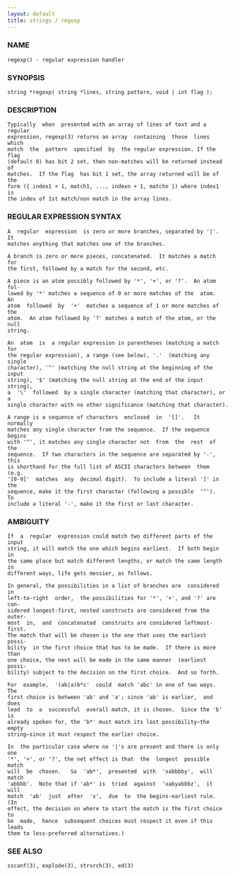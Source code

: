 ```yaml
---
layout: default
title: strings / regexp
---
```


### NAME

    regexp() - regular expression handler

### SYNOPSIS

    string *regexp( string *lines, string pattern, void | int flag );

### DESCRIPTION

    Typically  when  presented with an array of lines of text and a regular
    expression, regexp(3) returns an array  containing  those  lines  which
    match  the  pattern  specified  by  the regular expression. If the flag
    (default 0) has bit 2 set, then non-matches will be returned instead of
    matches.  If the flag  has bit 1 set, the array returned will be of the
    form ({ index1 + 1, match1, ..., indexn + 1, matchn }) where index1  is
    the index of 1st match/non match in the array lines.

### REGULAR EXPRESSION SYNTAX

    A  regular  expression  is zero or more branches, separated by '|'.  It
    matches anything that matches one of the branches.

    A branch is zero or more pieces, concatenated.  It matches a match  for
    the first, followed by a match for the second, etc.

    A piece is an atom possibly followed by '*', '+', or '?'.  An atom fol‐
    lowed by '*' matches a sequence of 0 or more matches of the  atom.   An
    atom  followed  by  '+'  matches a sequence of 1 or more matches of the
    atom.  An atom followed by '?' matches a match of the atom, or the null
    string.

    An  atom  is  a regular expression in parentheses (matching a match for
    the regular expression), a range (see below), '.'  (matching any single
    character), '^' (matching the null string at the beginning of the input
    string), '$' (matching the null string at the end of the input string),
    a  '\'  followed  by a single character (matching that character), or a
    single character with no other significance (matching that character).

    A range is a sequence of characters  enclosed  in  '[]'.   It  normally
    matches any single character from the sequence.  If the sequence begins
    with '^', it matches any single character not  from  the  rest  of  the
    sequence.  If two characters in the sequence are separated by '-', this
    is shorthand for the full list of ASCII characters between  them  (e.g.
    '[0-9]'  matches  any  decimal digit).  To include a literal ']' in the
    sequence, make it the first character (following a possible  '^').   To
    include a literal '-', make it the first or last character.

### AMBIGUITY

    If  a  regular  expression could match two different parts of the input
    string, it will match the one which begins earliest.  If both begin  in
    the same place but match different lengths, or match the same length in
    different ways, life gets messier, as follows.

    In general, the possibilities in a list of branches are  considered  in
    left-to-right  order,  the possibilities for '*', '+', and '?' are con‐
    sidered longest-first, nested constructs are considered from the outer‐
    most  in,  and  concatenated  constructs are considered leftmost-first.
    The match that will be chosen is the one that uses the earliest  possi‐
    bility  in the first choice that has to be made.  If there is more than
    one choice, the next will be made in the same manner  (earliest  possi‐
    bility) subject to the decision on the first choice.  And so forth.

    For  example,  '(ab|a)b*c'  could  match 'abc' in one of two ways.  The
    first choice is between 'ab' and 'a'; since 'ab' is earlier,  and  does
    lead  to  a  successful  overall match, it is chosen.  Since the 'b' is
    already spoken for, the 'b*' must match its last possibility—the  empty
    string—since it must respect the earlier choice.

    In  the particular case where no '|'s are present and there is only one
    '*', '+', or '?', the net effect is that  the  longest  possible  match
    will  be  chosen.   So  'ab*',  presented  with  'xabbbby',  will match
    'abbbb'.  Note that if 'ab*' is  tried  against  'xabyabbbz',  it  will
    match  'ab'  just  after  'x',  due  to  the begins-earliest rule.  (In
    effect, the decision on where to start the match is the first choice to
    be  made,  hence  subsequent choices must respect it even if this leads
    them to less-preferred alternatives.)

### SEE ALSO

    sscanf(3), explode(3), strsrch(3), ed(3)

